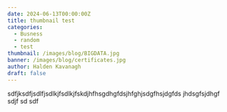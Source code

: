 ```yaml
---
date: 2024-06-13T00:00:00Z
title: thumbnail test
categories:
  - Busness
  - random
  - test
thumbnail: /images/blog/BIGDATA.jpg
banner: /images/blog/certificates.jpg
author: Halden Kavanagh
draft: false
---
```


sdfjksdfjsdlfjsdlkjfsdlkjfskdjhfhsgdhgfdsjhfghjsdgfhsjdgfds jhdsgfsjdhgf sdjf sd sdf

